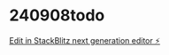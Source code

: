 # 240908todo

[Edit in StackBlitz next generation editor ⚡️](https://stackblitz.com/~/github.com/hkscsheph/240908todo)